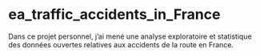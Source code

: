 # ea_traffic_accidents_in_France
Dans ce projet personnel, j’ai mené une analyse exploratoire et statistique des données ouvertes relatives aux accidents de la route en France.
